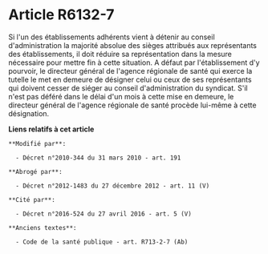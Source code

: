 # Article R6132-7

Si l'un des établissements adhérents vient à détenir au conseil d'administration la majorité absolue des sièges attribués aux
représentants des établissements, il doit réduire sa représentation dans la mesure nécessaire pour mettre fin à cette
situation. A défaut par l'établissement d'y pourvoir, le directeur général de l'agence régionale de santé qui exerce la
tutelle le met en demeure de désigner celui ou ceux de ses représentants qui doivent cesser de siéger au conseil
d'administration du syndicat. S'il n'est pas déféré dans le délai d'un mois à cette mise en demeure, le directeur général de
l'agence régionale de santé procède lui-même à cette désignation.

**Liens relatifs à cet article**

	**Modifié par**:

	  - Décret n°2010-344 du 31 mars 2010 - art. 191

	**Abrogé par**:

	  - Décret n°2012-1483 du 27 décembre 2012 - art. 11 (V)

	**Cité par**:

	  - Décret n°2016-524 du 27 avril 2016 - art. 5 (V)

	**Anciens textes**:

	  - Code de la santé publique - art. R713-2-7 (Ab)
